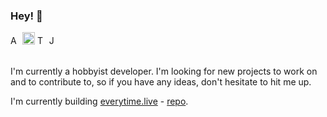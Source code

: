 ### Hey! 👋

<!-- SKILLS -->
<div>
  <!-- AZURE -->
  <img src="https://seeklogo.com/images/M/microsoft-azure-logo-85055C44BE-seeklogo.com.png" height="15" width="auto" alt="Azure" />
  <!-- REACT -->
  <img src="https://upload.wikimedia.org/wikipedia/commons/thumb/a/a7/React-icon.svg/800px-React-icon.svg.png" height="20" width="auto" alt="React" />
  <!-- TYPESCRIPT -->
  <img src="https://cdn.iconscout.com/icon/free/png-512/typescript-1174965.png" height="15" width="auto" alt="Typescript" />
  <!-- JAVASCRIPT -->
  <img src="https://upload.wikimedia.org/wikipedia/commons/thumb/9/99/Unofficial_JavaScript_logo_2.svg/480px-Unofficial_JavaScript_logo_2.svg.png" height="15" width="auto" alt="Javascript" />
</div>

<br />

I'm currently a hobbyist developer. I'm looking for new projects to work on and to contribute to, so if you have any ideas, don't hesitate to hit me up.  

I'm currently building [everytime.live](https://everytime.live) - [repo](https://github.com/pedrowindisch/everytime.live).
<!--
**pedrowindisch/pedrowindisch** is a ✨ _special_ ✨ repository because its `README.md` (this file) appears on your GitHub profile.

Here are some ideas to get you started:

- 🔭 I’m currently working on ...
- 🌱 I’m currently learning ...
- 👯 I’m looking to collaborate on ...
- 🤔 I’m looking for help with ...
- 💬 Ask me about ...
- 📫 How to reach me: ...
- 😄 Pronouns: ...
- ⚡ Fun fact: ...
-->

